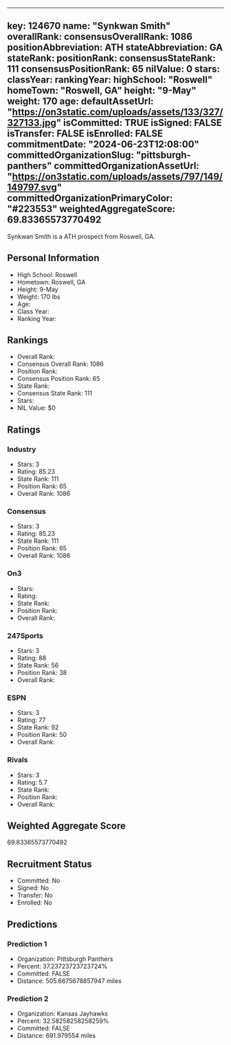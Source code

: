 ---
  key: 124670
  name: "Synkwan Smith"
  overallRank: 
  consensusOverallRank: 1086
  positionAbbreviation: ATH
  stateAbbreviation: GA
  stateRank: 
  positionRank: 
  consensusStateRank: 111
  consensusPositionRank: 65
  nilValue: 0
  stars: 
  classYear: 
  rankingYear: 
  highSchool: "Roswell"
  homeTown: "Roswell, GA"
  height: "9-May"
  weight: 170
  age: 
  defaultAssetUrl: "https://on3static.com/uploads/assets/133/327/327133.jpg"
  isCommitted: TRUE
  isSigned: FALSE
  isTransfer: FALSE
  isEnrolled: FALSE
  commitmentDate: "2024-06-23T12:08:00"
  committedOrganizationSlug: "pittsburgh-panthers"
  committedOrganizationAssetUrl: "https://on3static.com/uploads/assets/797/149/149797.svg"
  committedOrganizationPrimaryColor: "#223553"
  weightedAggregateScore: 69.83365573770492
  ---
  
  Synkwan Smith is a ATH prospect from Roswell, GA.
  
  ## Personal Information
  - High School: Roswell
  - Hometown: Roswell, GA
  - Height: 9-May
  - Weight: 170 lbs
  - Age: 
  - Class Year: 
  - Ranking Year: 
  
  ## Rankings
  - Overall Rank: 
  - Consensus Overall Rank: 1086
  - Position Rank: 
  - Consensus Position Rank: 65
  - State Rank: 
  - Consensus State Rank: 111
  - Stars: 
  - NIL Value: $0
  
  ## Ratings
  
  ### Industry
  - Stars: 3
  - Rating: 85.23
  - State Rank: 111
  - Position Rank: 65
  - Overall Rank: 1086
  
  ### Consensus
  - Stars: 3
  - Rating: 85.23
  - State Rank: 111
  - Position Rank: 65
  - Overall Rank: 1086
  
  ### On3
  - Stars: 
  - Rating: 
  - State Rank: 
  - Position Rank: 
  - Overall Rank: 
  
  ### 247Sports
  - Stars: 3
  - Rating: 88
  - State Rank: 56
  - Position Rank: 38
  - Overall Rank: 
  
  ### ESPN
  - Stars: 3
  - Rating: 77
  - State Rank: 92
  - Position Rank: 50
  - Overall Rank: 
  
  ### Rivals
  - Stars: 3
  - Rating: 5.7
  - State Rank: 
  - Position Rank: 
  - Overall Rank: 
  
  ## Weighted Aggregate Score
  69.83365573770492
  
  ## Recruitment Status
  - Committed: No
  - Signed: No
  - Transfer: No
  - Enrolled: No
  
  
  
  ## Predictions
  
  ### Prediction 1
  - Organization: Pittsburgh Panthers
  - Percent: 37.23723723723724%
  - Committed: FALSE
  - Distance: 505.6675678857947 miles
  
  ### Prediction 2
  - Organization: Kansas Jayhawks
  - Percent: 32.58258258258259%
  - Committed: FALSE
  - Distance: 691.979554 miles
  